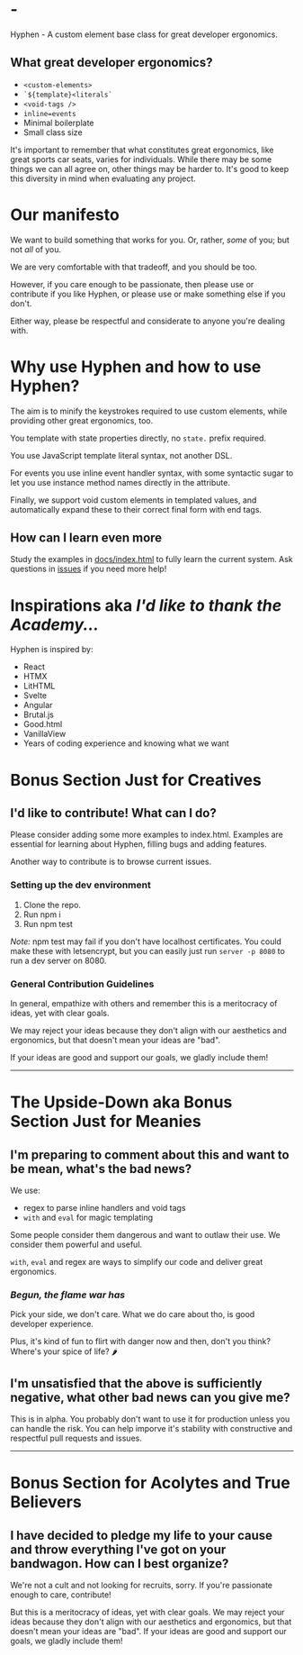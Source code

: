 # -

Hyphen - A custom element base class for great developer ergonomics. 

## What great developer ergonomics?

- `<custom-elements>`
- ``` `${template}<literals` ``` 
- `<void-tags />`
- `inline=events`
- Minimal boilerplate 
- Small class size
  
It's important to remember that what constitutes great ergonomics, like great sports car seats, varies for individuals. While there may be some things we can all agree on, other things may be harder to. It's good to keep this diversity in mind when evaluating any project. 

# Our manifesto

We want to build something that works for you. Or, rather, *some* of you; but not *all* of you. 

We are very comfortable with that tradeoff, and you should be too. 

However, if you care enough to be passionate, then please use or contribute if you like Hyphen, or please use or make something else if you don't. 

Either way, please be respectful and considerate to anyone you're dealing with.

# Why use Hyphen and how to use Hyphen? 

The aim is to minify the keystrokes required to use custom elements, while providing other great ergonomics, too. 

You template with state properties directly, no `state.` prefix required. 

You use JavaScript template literal syntax, not another DSL.

For events you use inline event handler syntax, with some syntactic sugar to let you use instance method names directly in the attribute.

Finally, we support void custom elements in templated values, and automatically expand these to their correct final form with end tags.

## How can I learn even more

Study the examples in [docs/index.html](docs/index.html) to fully learn the current system. Ask questions in [issues](issues) if you need more help!

# Inspirations aka *I'd like to thank the Academy...*

Hyphen is inspired by:

- React
- HTMX
- LitHTML
- Svelte
- Angular
- Brutal.js
- Good.html
- VanillaView
- Years of coding experience and knowing what we want

# Bonus Section Just for Creatives

## I'd like to contribute! What can I do?

Please consider adding some more examples to index.html. Examples are essential for learning about Hyphen, filling bugs and adding features.

Another way to contribute is to browse current issues. 

### Setting up the dev environment

1. Clone the repo.
2. Run npm i
3. Run npm test

*Note:* npm test may fail if you don't have localhost certificates. You could make these with letsencrypt, but you can easily just run `server -p 8080` to run a dev server on 8080.

### General Contribution Guidelines

In general, empathize with others and remember this is a meritocracy of ideas, yet with clear goals. 

We may reject your ideas because they don't align with our aesthetics and ergonomics, but that doesn't mean your ideas are "bad". 

If your ideas are good and support our goals, we gladly include them!

----

# The Upside-Down aka Bonus Section Just for Meanies

## I'm preparing to comment about this and want to be mean, what's the bad news?

We use:

- regex to parse inline handlers and void tags
- `with` and `eval` for magic templating

Some people consider them dangerous and want to outlaw their use. We consider them powerful and useful. 

`with`, `eval` and regex are ways to simplify our code and deliver great ergonomics. 

### *Begun, the flame war has* 

Pick your side, we don't care. What we do care about tho, is good developer experience. 

Plus, it's kind of fun to flirt with danger now and then, don't you think? Where's your spice of life? 🌶️ 

##  I'm unsatisfied that the above is sufficiently negative, what other bad news can you give me?

This is in alpha. You probably don't want to use it for production unless you can handle the risk. You can help imporve it's stability with constructive and respectful pull requests and issues. 

----

# Bonus Section for Acolytes and True Believers

## I have decided to pledge my life to your cause and throw everything I've got on your bandwagon. How can I best organize?

We're not a cult and not looking for recruits, sorry. If you're passionate enough to care, contribute! 

But this is a meritocracy of ideas, yet with clear goals. We may reject your ideas because they don't align with our aesthetics and ergonomics, but that doesn't mean your ideas are "bad". If your ideas are good and support our goals, we gladly include them!





